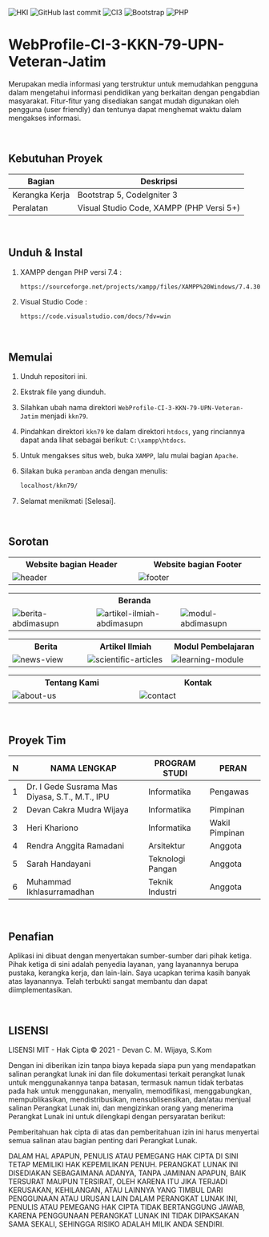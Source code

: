 ![HKI](https://img.shields.io/badge/Project-HKI-blue?logo=github&color=%23F7DF1E)
![GitHub last commit](https://img.shields.io/github/last-commit/devancakra/WebProfile-CI-3-KKN-79-UPN-Veteran-Jatim)
![CI3](https://img.shields.io/badge/-Codeigniter3-blue?style=flat&logo=Codeigniter)
![Bootstrap](https://img.shields.io/badge/-Bootstrap5-purple.svg?&logo=bootstrap&logoColor=white)
![PHP](https://img.shields.io/badge/-PHP-grey.svg?&logo=PHP&logoColor=white)

# WebProfile-CI-3-KKN-79-UPN-Veteran-Jatim
Merupakan media informasi yang terstruktur untuk memudahkan pengguna dalam mengetahui informasi pendidikan yang berkaitan dengan pengabdian masyarakat. Fitur-fitur yang disediakan sangat mudah digunakan oleh pengguna (user friendly) dan tentunya dapat menghemat waktu dalam mengakses informasi.

<br>

## Kebutuhan Proyek
| Bagian | Deskripsi |
| --- | --- |
| Kerangka Kerja | Bootstrap 5, CodeIgniter 3 |
| Peralatan | Visual Studio Code, XAMPP (PHP Versi 5+) |

<br>

## Unduh & Instal
1. XAMPP dengan PHP versi 7.4 :

   ```bash
   https://sourceforge.net/projects/xampp/files/XAMPP%20Windows/7.4.30/xampp-windows-x64-7.4.30-1-VC15-installer.exe/download
   ```

2. Visual Studio Code :

   ```bash
   https://code.visualstudio.com/docs/?dv=win
   ```

<br>

## Memulai
1. Unduh repositori ini.<br>

2. Ekstrak file yang diunduh.<br>

3. Silahkan ubah nama direktori ``` WebProfile-CI-3-KKN-79-UPN-Veteran-Jatim ``` menjadi ``` kkn79 ```.<br>

4. Pindahkan direktori ``` kkn79 ``` ke dalam direktori ``` htdocs ```, yang rinciannya dapat anda lihat sebagai berikut: ``` C:\xampp\htdocs ```.<br>

5. Untuk mengakses situs web, buka ``` XAMPP ```, lalu mulai bagian ``` Apache ```.<br>

6. Silakan buka ``` peramban ``` anda dengan menulis:<br>
   ```bash
   localhost/kkn79/
   ```
   
7. Selamat menikmati [Selesai].

<br>

## Sorotan
<table>
<tr>
<th width="420">Website bagian Header</th>
<th width="420">Website bagian Footer</th>
</tr>
<tr>
<td><img src="https://github.com/devancakra/WebProfile-CI-3-KKN-79-UPN-Veteran-Jatim/assets/54527592/adbcde7a-ea2f-4293-9ee5-c35f4f470cf0" alt="header"></td>
<td><img src="https://github.com/devancakra/WebProfile-CI-3-KKN-79-UPN-Veteran-Jatim/assets/54527592/c713eb37-0902-48d0-915f-21c490471130" alt="footer"></td>
</tr>
</table>
<table>
<tr>
<th colspan="3">Beranda</th>
</tr>
<tr>
<td width="280"><img src="https://github.com/devancakra/WebProfile-CI-3-KKN-79-UPN-Veteran-Jatim/assets/54527592/47471c4d-e2e8-432e-8a6a-edb686bfda5f" alt="berita-abdimasupn"></td>
<td width="280"><img src="https://github.com/devancakra/WebProfile-CI-3-KKN-79-UPN-Veteran-Jatim/assets/54527592/806c349c-60a3-4193-ad1e-24a18e183789" alt="artikel-ilmiah-abdimasupn"></td>
<td width="280"><img src="https://github.com/devancakra/WebProfile-CI-3-KKN-79-UPN-Veteran-Jatim/assets/54527592/887b52ae-d4bc-46ee-beff-3a46b4b105e8" alt="modul-abdimasupn"></td>
</tr>
</table>
<table>
<tr>
<th width="280">Berita</th>
<th width="280">Artikel Ilmiah</th>
<th width="280">Modul Pembelajaran</th>
</tr>
<tr>
<td><img src="https://github.com/devancakra/WebProfile-CI-3-KKN-79-UPN-Veteran-Jatim/assets/54527592/17b6110b-6040-40fa-af4e-974d26c03c27" alt="news-view"></td>
<td><img src="https://github.com/devancakra/WebProfile-CI-3-KKN-79-UPN-Veteran-Jatim/assets/54527592/b0f60c14-639f-4585-be27-b0cb0ffe974b" alt="scientific-articles"></td>
<td><img src="https://github.com/devancakra/WebProfile-CI-3-KKN-79-UPN-Veteran-Jatim/assets/54527592/3cfd16fa-915d-47fc-b1d9-7f8fb431d8e4" alt="learning-module"></td>
</tr>
</table>
<table>
<tr>
<th width="420">Tentang Kami</th>
<th width="420">Kontak</th>
</tr>
<tr>
<td><img src="https://github.com/devancakra/WebProfile-CI-3-KKN-79-UPN-Veteran-Jatim/assets/54527592/25012209-15ce-4fd6-8591-a2f079c50ff3" alt="about-us"></td>
<td><img src="https://github.com/devancakra/WebProfile-CI-3-KKN-79-UPN-Veteran-Jatim/assets/54527592/a4cfafca-54bd-49c7-a802-ef2b32e32df1" alt="contact"></td>
</tr>
</table>

<br>

## Proyek Tim
| N | NAMA LENGKAP | PROGRAM STUDI | PERAN |
| --- | --- | --- | --- |
| 1 | Dr. I Gede Susrama Mas Diyasa, S.T., M.T., IPU | Informatika | Pengawas |
| 2 | Devan Cakra Mudra Wijaya | Informatika | Pimpinan |
| 3 | Heri Khariono | Informatika | Wakil Pimpinan |
| 4 | Rendra Anggita Ramadani | Arsitektur | Anggota |
| 5 | Sarah Handayani | Teknologi Pangan | Anggota |
| 6 | Muhammad Ikhlasurramadhan | Teknik Industri | Anggota |

<br>

## Penafian
Aplikasi ini dibuat dengan menyertakan sumber-sumber dari pihak ketiga. Pihak ketiga di sini adalah penyedia layanan, yang layanannya berupa pustaka, kerangka kerja, dan lain-lain. Saya ucapkan terima kasih banyak atas layanannya. Telah terbukti sangat membantu dan dapat diimplementasikan.

<br>

## LISENSI 
LISENSI MIT - Hak Cipta © 2021 - Devan C. M. Wijaya, S.Kom

Dengan ini diberikan izin tanpa biaya kepada siapa pun yang mendapatkan salinan perangkat lunak ini dan file dokumentasi terkait perangkat lunak untuk menggunakannya tanpa batasan, termasuk namun tidak terbatas pada hak untuk menggunakan, menyalin, memodifikasi, menggabungkan, mempublikasikan, mendistribusikan, mensublisensikan, dan/atau menjual salinan Perangkat Lunak ini, dan mengizinkan orang yang menerima Perangkat Lunak ini untuk dilengkapi dengan persyaratan berikut:

Pemberitahuan hak cipta di atas dan pemberitahuan izin ini harus menyertai semua salinan atau bagian penting dari Perangkat Lunak.

DALAM HAL APAPUN, PENULIS ATAU PEMEGANG HAK CIPTA DI SINI TETAP MEMILIKI HAK KEPEMILIKAN PENUH. PERANGKAT LUNAK INI DISEDIAKAN SEBAGAIMANA ADANYA, TANPA JAMINAN APAPUN, BAIK TERSURAT MAUPUN TERSIRAT, OLEH KARENA ITU JIKA TERJADI KERUSAKAN, KEHILANGAN, ATAU LAINNYA YANG TIMBUL DARI PENGGUNAAN ATAU URUSAN LAIN DALAM PERANGKAT LUNAK INI, PENULIS ATAU PEMEGANG HAK CIPTA TIDAK BERTANGGUNG JAWAB, KARENA PENGGUNAAN PERANGKAT LUNAK INI TIDAK DIPAKSAKAN SAMA SEKALI, SEHINGGA RISIKO ADALAH MILIK ANDA SENDIRI.
